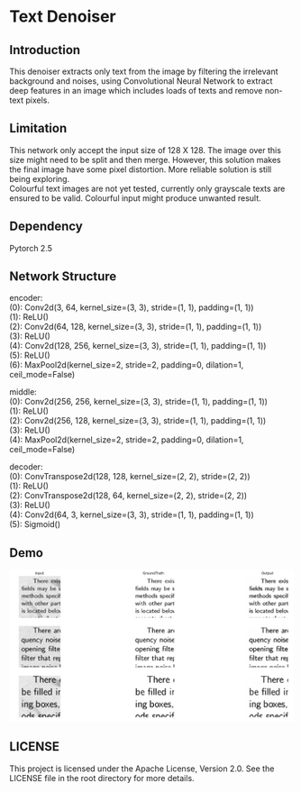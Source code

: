 # Text Denoiser
## Introduction  
This denoiser extracts only text from the image by filtering the irrelevant background and noises, using Convolutional Neural Network to extract deep features in an image which includes loads of texts and remove non-text pixels.
## Limitation
This network only accept the input size of 128 X 128. The image over this size might need to be split and then merge. However, this solution makes the final image have some pixel distortion. More reliable solution is still being exploring.   
Colourful text images are not yet tested, currently only grayscale texts are ensured to be valid. Colourful input might produce unwanted result.  
## Dependency  
Pytorch 2.5
## Network Structure

encoder:  
  (0): Conv2d(3, 64, kernel_size=(3, 3), stride=(1, 1), padding=(1, 1))  
  (1): ReLU()  
  (2): Conv2d(64, 128, kernel_size=(3, 3), stride=(1, 1), padding=(1, 1))  
  (3): ReLU()  
  (4): Conv2d(128, 256, kernel_size=(3, 3), stride=(1, 1), padding=(1, 1))  
  (5): ReLU()  
  (6): MaxPool2d(kernel_size=2, stride=2, padding=0, dilation=1, ceil_mode=False)  
  
middle:  
  (0): Conv2d(256, 256, kernel_size=(3, 3), stride=(1, 1), padding=(1, 1))  
  (1): ReLU()  
  (2): Conv2d(256, 128, kernel_size=(3, 3), stride=(1, 1), padding=(1, 1))  
  (3): ReLU()  
  (4): MaxPool2d(kernel_size=2, stride=2, padding=0, dilation=1, ceil_mode=False)  
    
decoder:  
  (0): ConvTranspose2d(128, 128, kernel_size=(2, 2), stride=(2, 2))  
  (1): ReLU()  
  (2): ConvTranspose2d(128, 64, kernel_size=(2, 2), stride=(2, 2))  
  (3): ReLU()  
  (4): Conv2d(64, 3, kernel_size=(3, 3), stride=(1, 1), padding=(1, 1))  
  (5): Sigmoid()    

## Demo
![demo](./static/example.png "demo")

## LICENSE
This project is licensed under the Apache License, Version 2.0. See the LICENSE file in the root directory for more details.